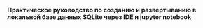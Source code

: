 **Практическое руководство по созданию и развертыванию в локальной базе данных SQLite через IDE и jupyter notebook** 
